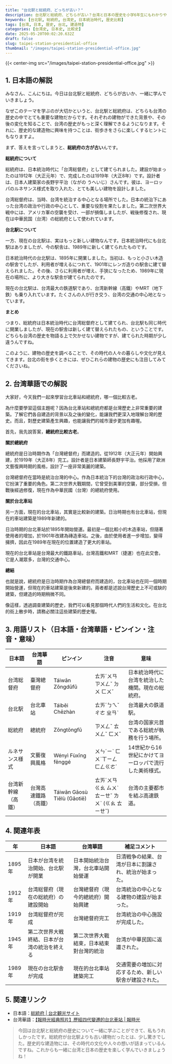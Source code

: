 ```yaml
---
title: "台北駅と総統府、どっちが古い？"
description: 台北駅と総統府、どちらが古い？台湾と日本の歴史を小学6年生にもわかりやすく解説。年表や用語集でさらに深く学べます。
keywords: [台北駅, 総統府, 台湾史, 日本統治時代, 歴史比較]
tags: [台湾, 日本, 歴史, 台北, 建造物]
categories: [台湾史, 日本史, 比較史]
date: 2025-05-20T00:02:20.632Z
draft: false
slug: taipei-station-presidential-office
thumbnail: "/images/taipei-station-presidential-office.jpg"
---
```


{{< center-img src="/images/taipei-station-presidential-office.jpg" >}}

## 1. 日本語の解説

みなさん、こんにちは。今日は台北駅と総統府、どちらが古いか、一緒に学んでいきましょう。

なぜこのテーマを学ぶのが大切かというと、台北駅と総統府は、どちらも台湾の歴史の中でとても重要な建物だからです。それぞれの建物ができた背景や、その後の変化を知ることで、台湾の歴史がもっと深く理解できるようになります。それに、歴史的な建造物に興味を持つことは、街歩きをさらに楽しくするヒントにもなりますよ。

まず、答えを言ってしまうと、**総統府の方が古い**んです。

**総統府について**

総統府は、日本統治時代に「台湾総督府」として建てられました。建設が始まったのは1912年（大正元年）で、完成したのは1919年（大正8年）です。設計者は、日本人建築家の長野宇平治（ながの うへいじ）さんです。彼は、ヨーロッパのルネサンス様式を取り入れた、とても美しい建物を設計しました。

台湾総督府は、当時、台湾を統治する中心となる場所でした。日本の統治下にあった台湾の政治や行政の中心として、重要な役割を果たしました。第二次世界大戦中には、アメリカ軍の空襲を受け、一部が損傷しましたが、戦後修復され、現在は中華民国（台湾）の総統府として使われています。

**台北駅について**

一方、現在の台北駅は、実はもっと新しい建物なんです。日本統治時代にも台北駅はありましたが、今の駅舎は、1989年に新しく建てられたものです。

日本統治時代の台北駅は、1895年に開業しました。当初は、もっと小さい木造の駅舎でしたが、利用者が増えるにつれて、1901年にレンガ造りの駅舎に建て替えられました。その後、さらに利用者が増え、手狭になったため、1989年に現在の場所に、より大きな駅舎が建てられたのです。

現在の台北駅は、台湾最大の鉄道駅であり、台湾新幹線（高鐵）やMRT（地下鉄）も乗り入れています。たくさんの人が行き交う、台湾の交通の中心地となっています。

**まとめ**

つまり、総統府は日本統治時代に台湾総督府として建てられ、台北駅も同じ時代に開業しましたが、現在の駅舎は新しく建て替えられたもの、ということです。どちらも台湾の歴史を物語る上で欠かせない建物ですが、建てられた時期が少し違うんですね。

このように、建物の歴史を調べることで、その時代の人々の暮らしや文化が見えてきます。台北の街を歩くときには、ぜひこれらの建物の歴史にも注目してみてくださいね。

## 2. 台湾華語での解説

大家好，今天我們一起來學習台北車站和總統府，哪一個比較古老。

為什麼要學習這個主題呢？因為台北車站和總統府都是台灣歷史上非常重要的建築。了解它們各自建造的背景以及之後的變化，能讓我們更深入地理解台灣的歷史。而且，對歷史建築產生興趣，也能讓我們的城市漫步更加有趣喔。

首先，我先說答案，**總統府比較古老**。

**關於總統府**

總統府是日治時期作為「台灣總督府」而建造的。從1912年（大正元年）開始興建，於1919年（大正8年）完工。設計者是日本建築師長野宇平治。他採用了歐洲文藝復興時期的風格，設計了一座非常美麗的建築。

台灣總督府在當時是統治台灣的中心。作為日本統治下的台灣的政治和行政中心，它扮演了重要的角色。第二次世界大戰期間，它曾受到美軍的空襲，部分受損，但戰後經過修復，現在作為中華民國（台灣）的總統府使用。

**關於台北車站**

另一方面，現在的台北車站，其實是比較新的建築。日治時期也有台北車站，但現在的車站建築是1989年新建的。

日治時期的台北車站於1895年開始營運。最初是一個比較小的木造車站，但隨著使用者的增加，於1901年改建為磚造車站。之後，由於使用者進一步增加，變得擁擠，因此在1989年在現在的位置建造了更大的車站。

現在的台北車站是台灣最大的鐵路車站，台灣高鐵和MRT（捷運）也在此交會。它是人潮眾多，台灣的交通中心。

**總結**

也就是說，總統府是日治時期作為台灣總督府而建造的，台北車站也在同一個時期開始營運，但現在的車站建築是後來新建的。兩者都是述說台灣歷史上不可或缺的建築，但建造的時期稍微不同。

像這樣，透過調查建築的歷史，我們可以看見那個時代人們的生活和文化。在台北的街上散步時，請務必關注這些建築的歷史喔。

## 3. 用語リスト（日本語・台湾華語・ピンイン・注音・意味）

| 日本語 | 台湾華語 | ピンイン | 注音 | 意味 |
|---|---|---|---|---|
| 台湾総督府 | 臺灣總督府 | Táiwān Zǒngdūfǔ | ㄊㄞˊㄨㄢ ㄗㄨㄥˇ ㄉㄨ ㄈㄨˇ | 日本統治時代に台湾を統治した機関。現在の総統府。 |
| 台北駅 | 台北車站 | Táiběi Chēzhàn | ㄊㄞˊㄅㄟˇ ㄔㄜ ㄓㄢˋ | 台湾最大の鉄道駅。 |
| 総統府 | 總統府 | Zǒngtǒngfǔ | ㄗㄨㄥˇ ㄊㄨㄥˇ ㄈㄨˇ | 台湾の国家元首である総統が執務を行う場所。 |
| ルネサンス様式 | 文藝復興風格 | Wényì Fùxīng fēnggé | ㄨㄣˊㄧˋ ㄈㄨˋㄒㄧㄥ ㄈㄥㄍㄜˊ | 14世紀から16世紀にかけてヨーロッパで流行した美術様式。 |
| 台湾新幹線（高鐵） | 台灣高速鐵路（高鐵） | Táiwān Gāosù Tiělù (Gāotiě) | ㄊㄞˊㄨㄢ ㄍㄠ ㄙㄨˋ ㄊㄧㄝˇ ㄌㄨˋ (ㄍㄠ ㄊㄧㄝˇ) | 台湾の主要都市を結ぶ高速鉄道。 |

## 4. 関連年表

| 年 | 日本語 | 台湾華語 | 補足コメント |
|---|---|---|---|
| 1895年 | 日本が台湾を統治開始、台北駅が開業 | 日本開始統治台灣，台北車站開始營運 | 日清戦争の結果、台湾が日本に割譲され、統治が始まった。 |
| 1912年 | 台湾総督府（現在の総統府）の建設開始 | 台灣總督府（現今的總統府）開始興建 | 台湾統治の中心となる建物の建設が始まった。 |
| 1919年 | 台湾総督府が完成 | 台灣總督府完工 | 台湾統治の中心施設が完成した。 |
| 1945年 | 第二次世界大戦終結、日本が台湾の統治を終える | 第二次世界大戰結束，日本結束對台灣的統治 | 台湾が中華民国に返還された。 |
| 1989年 | 現在の台北駅舎が完成 | 現在的台北車站建築完工 | 交通需要の増加に対応するため、新しい駅舎が建設された。 |

## 5. 関連リンク

*   日本語：[総統府 | 台北観光サイト](https://www.travel.taipei/ja/attraction/details/800)
*   台湾華語：[【報時光經典照片】歷經四代變遷的台北車站 | 報時光](https://time.udn.com/udntime/story/122835/7572446)

> 今回は台北駅と総統府の歴史について一緒に学ぶことができて、私もうれしかったです。総統府が台北駅よりも古い建物だったとは、少し驚きでした。歴史的な建造物には、その時代の文化や人々の想いが詰まっているんですね。これからも一緒に台湾と日本の歴史を楽しく学んでいきましょうね！
